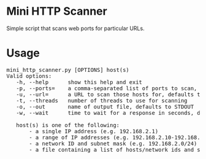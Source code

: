# Mini HTTP Scanner

Simple script that scans web ports for particular URLs.

# Usage

<pre>mini_http_scanner.py [OPTIONS] host(s)
Valid options:
   -h, --help      show this help and exit
   -p, --ports=    a comma-separated list of ports to scan, defaults to 80 and 443
   -u, --url=      a URL to scan those hosts for, defaults to "/"
   -t, --threads   number of threads to use for scanning
   -o, --out       name of output file, defaults to STDOUT
   -w, --wait      time to wait for a response in seconds, default is 10 seconds
   
   host(s) is one of the following:
       - a single IP address (e.g. 192.168.2.1)
       - a range of IP addresses (e.g. 192.168.2.10-192.168.2.12)
       - a network ID and subnet mask (e.g. 192.168.2.0/24)
       - a file containing a list of hosts/network ids and subnet masks, one per line
</pre>
